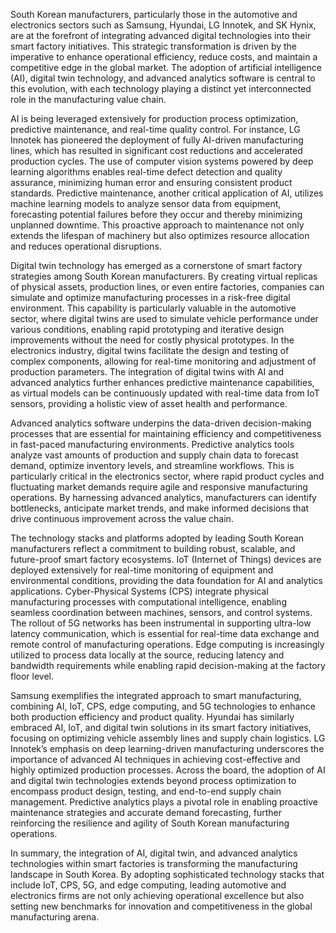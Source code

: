 South Korean manufacturers, particularly those in the automotive and electronics sectors such as Samsung, Hyundai, LG Innotek, and SK Hynix, are at the forefront of integrating advanced digital technologies into their smart factory initiatives. This strategic transformation is driven by the imperative to enhance operational efficiency, reduce costs, and maintain a competitive edge in the global market. The adoption of artificial intelligence (AI), digital twin technology, and advanced analytics software is central to this evolution, with each technology playing a distinct yet interconnected role in the manufacturing value chain.

AI is being leveraged extensively for production process optimization, predictive maintenance, and real-time quality control. For instance, LG Innotek has pioneered the deployment of fully AI-driven manufacturing lines, which has resulted in significant cost reductions and accelerated production cycles. The use of computer vision systems powered by deep learning algorithms enables real-time defect detection and quality assurance, minimizing human error and ensuring consistent product standards. Predictive maintenance, another critical application of AI, utilizes machine learning models to analyze sensor data from equipment, forecasting potential failures before they occur and thereby minimizing unplanned downtime. This proactive approach to maintenance not only extends the lifespan of machinery but also optimizes resource allocation and reduces operational disruptions.

Digital twin technology has emerged as a cornerstone of smart factory strategies among South Korean manufacturers. By creating virtual replicas of physical assets, production lines, or even entire factories, companies can simulate and optimize manufacturing processes in a risk-free digital environment. This capability is particularly valuable in the automotive sector, where digital twins are used to simulate vehicle performance under various conditions, enabling rapid prototyping and iterative design improvements without the need for costly physical prototypes. In the electronics industry, digital twins facilitate the design and testing of complex components, allowing for real-time monitoring and adjustment of production parameters. The integration of digital twins with AI and advanced analytics further enhances predictive maintenance capabilities, as virtual models can be continuously updated with real-time data from IoT sensors, providing a holistic view of asset health and performance.

Advanced analytics software underpins the data-driven decision-making processes that are essential for maintaining efficiency and competitiveness in fast-paced manufacturing environments. Predictive analytics tools analyze vast amounts of production and supply chain data to forecast demand, optimize inventory levels, and streamline workflows. This is particularly critical in the electronics sector, where rapid product cycles and fluctuating market demands require agile and responsive manufacturing operations. By harnessing advanced analytics, manufacturers can identify bottlenecks, anticipate market trends, and make informed decisions that drive continuous improvement across the value chain.

The technology stacks and platforms adopted by leading South Korean manufacturers reflect a commitment to building robust, scalable, and future-proof smart factory ecosystems. IoT (Internet of Things) devices are deployed extensively for real-time monitoring of equipment and environmental conditions, providing the data foundation for AI and analytics applications. Cyber-Physical Systems (CPS) integrate physical manufacturing processes with computational intelligence, enabling seamless coordination between machines, sensors, and control systems. The rollout of 5G networks has been instrumental in supporting ultra-low latency communication, which is essential for real-time data exchange and remote control of manufacturing operations. Edge computing is increasingly utilized to process data locally at the source, reducing latency and bandwidth requirements while enabling rapid decision-making at the factory floor level.

Samsung exemplifies the integrated approach to smart manufacturing, combining AI, IoT, CPS, edge computing, and 5G technologies to enhance both production efficiency and product quality. Hyundai has similarly embraced AI, IoT, and digital twin solutions in its smart factory initiatives, focusing on optimizing vehicle assembly lines and supply chain logistics. LG Innotek’s emphasis on deep learning-driven manufacturing underscores the importance of advanced AI techniques in achieving cost-effective and highly optimized production processes. Across the board, the adoption of AI and digital twin technologies extends beyond process optimization to encompass product design, testing, and end-to-end supply chain management. Predictive analytics plays a pivotal role in enabling proactive maintenance strategies and accurate demand forecasting, further reinforcing the resilience and agility of South Korean manufacturing operations.

In summary, the integration of AI, digital twin, and advanced analytics technologies within smart factories is transforming the manufacturing landscape in South Korea. By adopting sophisticated technology stacks that include IoT, CPS, 5G, and edge computing, leading automotive and electronics firms are not only achieving operational excellence but also setting new benchmarks for innovation and competitiveness in the global manufacturing arena.